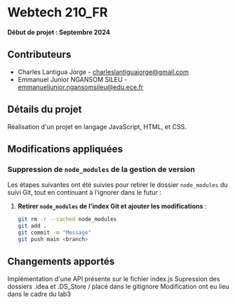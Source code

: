 # Webtech 210_FR

**Début de projet : Septembre 2024**

## Contributeurs

- Charles Lantigua Jorge - charleslantiguajorge@gmail.com
- Emmanuel Junior NGANSOM SILEU - emmanueljunior.ngansomsileu@edu.ece.fr

## Détails du projet

Réalisation d'un projet en langage JavaScript, HTML, et CSS.

## Modifications appliquées

### Suppression de `node_modules` de la gestion de version

Les étapes suivantes ont été suivies pour retirer le dossier `node_modules` du suivi Git, tout en continuant à l'ignorer dans le futur :

1. **Retirer `node_modules` de l'index Git et ajouter les modifications** :
   ```bash
   git rm -r --cached node_modules
   git add .
   git commit -m "Message"
   git push main <branch>

## Changements apportés 
  Implémentation d'une API présente sur le fichier index.js 
  Supression des dossiers .idea et .DS_Store / placé dans le gitignore 
  Modification ont eu lieu dans le cadre du lab3 
